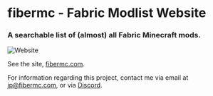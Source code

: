 
# fibermc - Fabric Modlist Website

### A searchable list of (almost) all Fabric Minecraft mods.

![Website](https://img.shields.io/website?down_message=offline&up_message=online&url=https%3A%2F%2Fwww.fibermc.com)

See the site, [fibermc.com](https://www.fibermc.com).

For information regarding this project, contact me via email at jp@fibermc.com, or via [Discord](https://discord.gg/dwh9y7D).

